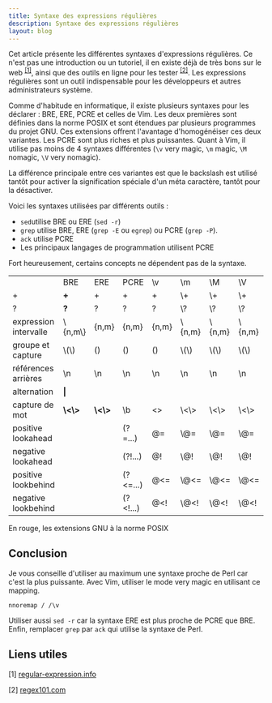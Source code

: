```yaml
---
title: Syntaxe des expressions régulières
description: Syntaxe des expressions régulières
layout: blog
---
```

Cet article présente les différentes syntaxes d'expressions régulières. Ce n'est pas une
introduction ou un tutoriel, il en existe déjà de très bons sur le web <sup>[[1]](#cite1)</sup>, ainsi
que des outils en ligne pour les tester <sup>[[2]](#cite2)</sup>. Les expressions régulières sont un
outil indispensable pour les développeurs et autres administrateurs système.

Comme d'habitude en informatique, il existe plusieurs syntaxes pour les déclarer : BRE, ERE, PCRE et
celles de Vim. Les deux premières sont définies dans la norme POSIX et sont étendues par plusieurs
programmes du projet GNU. Ces extensions offrent l'avantage d'homogénéiser ces deux variantes. Les
PCRE sont plus riches et plus puissantes. Quant à Vim, il utilise pas moins de 4 syntaxes
différentes (`\v` very magic, `\m` magic, `\M` nomagic, `\V` very nomagic).

La différence principale entre ces variantes est que le backslash est utilisé tantôt pour activer la
signification spéciale d'un méta caractère, tantôt pour la désactiver.

Voici les syntaxes utilisées par différents outils :

-   `sed`utilise BRE ou ERE (`sed -r`)
-   `grep` utilise BRE, ERE (`grep -E` ou `egrep`) ou PCRE (`grep -P`).
-   `ack` utilise PCRE
-   Les principaux langages de programmation utilisent PCRE

Fort heureusement, certains concepts ne dépendent pas de la syntaxe.

|                       |                  |                  |             |          |              |              |              |
|-----------------------|------------------|------------------|-------------|----------|--------------|--------------|--------------|
|                       | BRE              | ERE              | PCRE        | \\v      | \\m          | \\M          | \\V          |
| +                     | **+**            | +                | +           | +        | \\+          | \\+          | \\+          |
| ?                     | **?**            | ?                | ?           | ?        | \\?          | \\?          | \\?          |
| expression intervalle | \\{n,m\\}        | {n,m}            | {n,m}       | {n,m}    | \\{n,m}      | \\{n,m}      | \\{n,m}      |
| groupe et capture     | \\(\\)           | ()               | ()          | ()       | \\(\\)       | \\(\\)       | \\(\\)       |
| références arrières   | \\n              | \\n              | \\n         | \\n      | \\n          | \\n          | \\n          |
| alternation           | **\\|**          | |                | |           | |        | \\|          | \\|          | \\|          |
| capture de mot        | **\\<\\>** | **\\<\\>** | \\b         | <> | \\<\\> | \\<\\> | \\<\\> |
| positive lookahead    |                  |                  | (?=...)     | @=       | \\@=         | \\@=         | \\@=         |
| negative lookahead    |                  |                  | (?!...)     | @!       | \\@!         | \\@!         | \\@!         |
| positive lookbehind   |                  |                  | (?<=...) | @<=   | \\@<=     | \\@<=     | \\@<=     |
| negative lookbehind   |                  |                  | (?<!...) | @<!   | \\@<!     | \\@<!     | \\@<!     |

En rouge, les extensions GNU à la norme POSIX

## Conclusion

Je vous conseille d'utiliser au maximum une syntaxe proche de Perl car c'est la plus puissante. Avec
Vim, utiliser le mode very magic en utilisant ce mapping.

```
nnoremap / /\v
```

Utiliser aussi `sed -r` car la syntaxe ERE est plus proche de PCRE que BRE. Enfin, remplacer `grep`
par `ack` qui utilise la syntaxe de Perl.

## Liens utiles

<p id="cite1">[1] <a href="http://www.regular-expressions.info/">regular-expression.info</a></p>
<p id="cite2">[2] <a href="http://regex101.com/">regex101.com</a></p>
